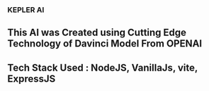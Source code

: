 ### KEPLER AI 

## This AI was Created using Cutting Edge Technology of Davinci Model From OPENAI 
## Tech Stack Used : NodeJS, VanillaJs, vite, ExpressJS

